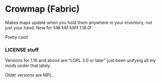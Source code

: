Crowmap (Fabric)
================

Makes maps update when you hold them anywhere in your inventory, not just your hand. Now for ~~1.16~~ ~~1.17~~ ~~1.17.1~~ 1.18.0!

Pretty cool!

### LICENSE stuff

Versions for 1.16 and above are "LGPL 3.0 or later" just been unifying all my mods under that lately.

Older versions are MPL.